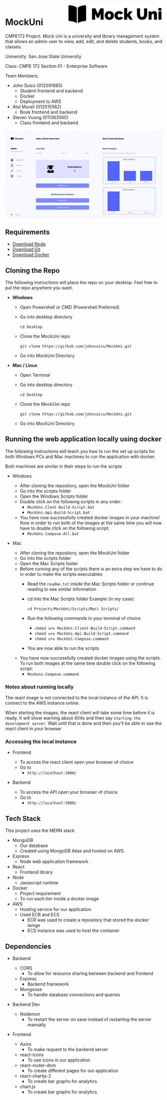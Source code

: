<img src="Demo/Mock-Uni-Logo.PNG" alt="MockUni Logo" title="MockUni" align="right" height="60">

# MockUni
CMPE172 Project. Mock Uni is a university and library management system that allows an admin user to view, add, edit, and delete students, books, and classes.

University: San Jose State University

Class: CMPE 172 Section 01 - Enterprise Software

Team Members:
  - John Suico (012091885)
    - Student frontend and backend
    - Docker
    - Deployment to AWS
  - Atul Murali (012015562)
    - Book frontend and backend
  - Steven Vuong (011363560)
    - Class frontend and backend

![Dashboard Screenshot](Demo/dash-inprogress.PNG)

## Requirements
- [Download Node](https://nodejs.org/en/download/)
- [Download Git](https://git-scm.com/downloads)
- [Download Docker](https://www.docker.com/products/docker-desktop)

## Cloning the Repo
The following instructions will place the repo on your desktop. Feel free to put the repo anywhere you want.

- **Windows**
  - Open Powershell or CMD (Powershell Preferred)
  - Go into desktop directory 

    ``` cd Desktop  ```
  - Clone the MockUni repo

    ``` git clone https://github.com/johnsuico/MockUni.git ```
  - Go into MockUni Directory

- **Mac / Linux**
  - Open Terminal
  - Go into desktop directory

    ``` cd Desktop  ```
  - Clone the MockUni repo

    ``` git clone https://github.com/johnsuico/MockUni.git ```
  - Go into MockUni Directory

## Running the web application locally using docker
The following instructions will teach you how to run the set up scripts for both Windows PCs and Mac machines to run the application with docker.

Both machines are similar in their steps to run the scripts

- Windows
  - After cloning the repository, open the MockUni folder
  - Go into the scripts folder
  - Open the Windows Scripts folder
  - Double click on the following scripts in any order:
    - `MockUni-Clent-Build-Script.bat`
    - `MockUni-Api-Build-Script.bat`
  - You have now successfully created docker images in your machine! Now in order to run both of the images at the same time you will now have to double click on the following script:
    - `MockUni-Compose-All.bat`

- Mac
  - After cloning the repository, open the MockUni folder
  - Go into the scripts folder
  - Open the Mac Scripts folder
  - Before running any of the scripts there is an extra step we have to do in order to make the scripts executables
    - Read the `readme.txt` inside the Mac Scripts folder or continue reading to see similar information
    - cd into the Mac Scripts folder
      Example (in my case):

      `cd Projects/MockUni/Scripts/Mac\ Scripts/`

    - Run the following commands in your terminal of choice
      - `chmod u+x MockUni-Client-Build-Script.command`
      - `chmod u+x MockUni-Api-Build-Script.command`
      - `chmod u+x MockUni-Compose.command`
    - You are now able to run the scripts
  - You have now successfully created docker images using the scripts. To run both images at the same time double click on the following script:
    - `Mockuni-Compose.command`

### Notes about running locally
The react image is not connected to the local instance of the API. It is connect to the AWS instance online.

When starting the images, the react client will take some time before it is ready. It will show warning about 404s and then say `starting the development server`. Wait until that is done and then you'll be able to use the react client in your browser

### Accessing the local instance
- Frontend
  - To access the react client open your browser of choice
  - Go to
    - `http://localhost:3000/`

- Backend
  - To access the API open your browser of choice
  - Go to
    - `http://localhost:5000/`

## Tech Stack
This project uses the MERN stack

- MongoDB
  - Our database
  - Created using MongoDB Atlas and hosted on AWS
- Express
  - Node web application framework
- React
  - Frontend library
- Node
  - Javascript runtime
- Docker
  - Project requirement
  - To run each tier inside a docker image
- AWS
  - Hosting service for our application
  - Used ECR and ECS
    - ECR was used to create a repository that stored the docker iamge
    - ECS instance was used to host the container

## Dependencies

- Backend
  - CORS
    - To allow for resource sharing between backend and frontend
  - Express
    - Backend framework
  - Mongoose
    - To handle database connections and queries

- Backend Dev
  - Nodemon
    - To restart the server on save instead of restarting the server manually

- Frontend
  - Axios
    - To make request to the backend server
  - react-icons
    - To use icons in our applicaiton
  - react-router-dom
    - To create different pages for our application
  - react-chartjs-2
    - To create bar graphs for analytics
  - chart.js
    - To create bar graphs for analytics